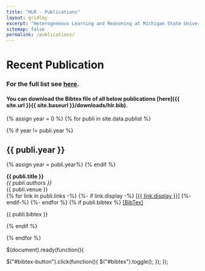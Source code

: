 ```yaml
---
title: "HLR - Publications"
layout: gridlay
excerpt: "Heterogeneous Learning and Reasoning at Michigan State University."
sitemap: false
permalink: /publications/
---
```



# Recent Publication
### For the full list see [here](http://www.cse.msu.edu/~kordjams/publication.htm).
#### You can download the Bibtex file of all below publications [here]({{ site.url }}{{ site.baseurl }}/downloads/hlr.bib).

{% assign year = 0 %}
{% for publi in site.data.publist %}

  {% if year != publi.year %}
  <h2> {{ publi.year }} </h2>
  {% assign year = publi.year%}
  {% endif %}

  <b>{{ publi.title }}</b> <br />
  <em>{{ publi.authors }} </em><br />
  {{ publi.venue }} <br/>
  {% for link in publi.links -%}
  {%- if link.display -%}
  <a href="{{ link.url }}">[{{ link.display }}]</a>
  {%- endif-%}
  {%- endfor %}
  {% if publi.bibtex %}
  <a href="" id = "bibtex-button" > [BibTex]  </a> 
  <p id = "bibtex"> {{ publi.bibtex }}</p> 

  {% endif %}
  
  
{% endfor %}


$(document).ready(function(){
  
  $("#bibtex-button").click(function(){
    $("#bibtex").toggle();
  });
});